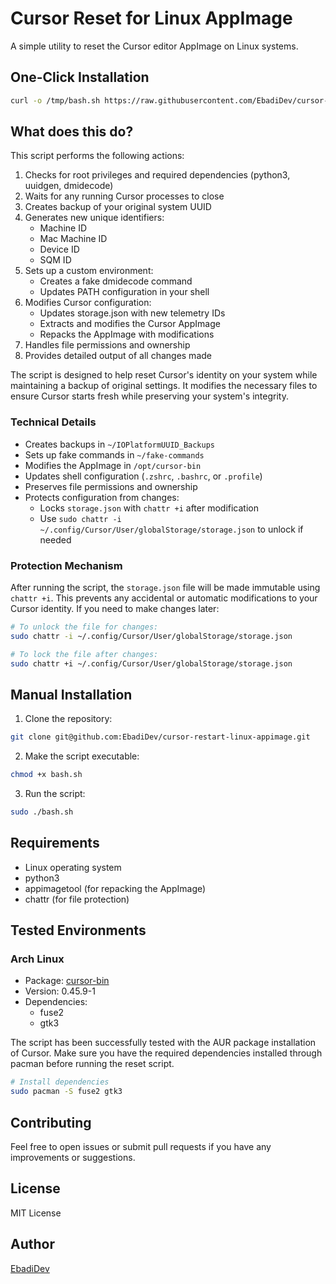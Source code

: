 # Cursor Reset for Linux AppImage

A simple utility to reset the Cursor editor AppImage on Linux systems.

## One-Click Installation

```bash
curl -o /tmp/bash.sh https://raw.githubusercontent.com/EbadiDev/cursor-restart-linux-appimage/main/linux/bash.sh && chmod +x /tmp/bash.sh && sudo /tmp/bash.sh
```

## What does this do?

This script performs the following actions:

1. Checks for root privileges and required dependencies (python3, uuidgen, dmidecode)
2. Waits for any running Cursor processes to close
3. Creates backup of your original system UUID
4. Generates new unique identifiers:
   - Machine ID
   - Mac Machine ID
   - Device ID
   - SQM ID
5. Sets up a custom environment:
   - Creates a fake dmidecode command
   - Updates PATH configuration in your shell
6. Modifies Cursor configuration:
   - Updates storage.json with new telemetry IDs
   - Extracts and modifies the Cursor AppImage
   - Repacks the AppImage with modifications
7. Handles file permissions and ownership
8. Provides detailed output of all changes made

The script is designed to help reset Cursor's identity on your system while maintaining a backup of original settings. It modifies the necessary files to ensure Cursor starts fresh while preserving your system's integrity.

### Technical Details

- Creates backups in `~/IOPlatformUUID_Backups`
- Sets up fake commands in `~/fake-commands`
- Modifies the AppImage in `/opt/cursor-bin`
- Updates shell configuration (`.zshrc`, `.bashrc`, or `.profile`)
- Preserves file permissions and ownership
- Protects configuration from changes:
  - Locks `storage.json` with `chattr +i` after modification
  - Use `sudo chattr -i ~/.config/Cursor/User/globalStorage/storage.json` to unlock if needed

### Protection Mechanism

After running the script, the `storage.json` file will be made immutable using `chattr +i`. This prevents any accidental or automatic modifications to your Cursor identity. If you need to make changes later:

```bash
# To unlock the file for changes:
sudo chattr -i ~/.config/Cursor/User/globalStorage/storage.json

# To lock the file after changes:
sudo chattr +i ~/.config/Cursor/User/globalStorage/storage.json
```

## Manual Installation

1. Clone the repository:
```bash
git clone git@github.com:EbadiDev/cursor-restart-linux-appimage.git
```

2. Make the script executable:
```bash
chmod +x bash.sh
```

3. Run the script:
```bash
sudo ./bash.sh
```

## Requirements

- Linux operating system
- python3
- appimagetool (for repacking the AppImage)
- chattr (for file protection)

## Tested Environments

### Arch Linux
- Package: [cursor-bin](https://aur.archlinux.org/packages/cursor-bin)
- Version: 0.45.9-1
- Dependencies:
  - fuse2
  - gtk3

The script has been successfully tested with the AUR package installation of Cursor. Make sure you have the required dependencies installed through pacman before running the reset script.

```bash
# Install dependencies
sudo pacman -S fuse2 gtk3
```

## Contributing

Feel free to open issues or submit pull requests if you have any improvements or suggestions.

## License

MIT License

## Author

[EbadiDev](https://github.com/EbadiDev)